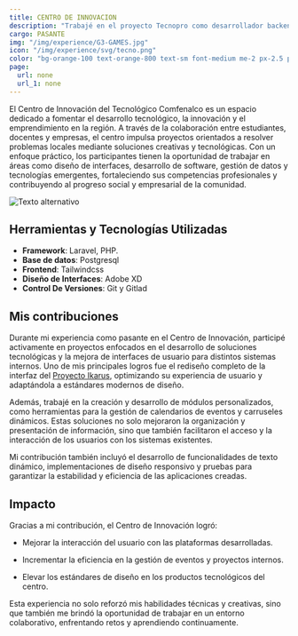 ```yaml
---
title: CENTRO DE INNOVACION
description: "Trabajé en el proyecto Tecnopro como desarrollador backend y frontend, creando soluciones para mejorar la gestión de datos y la experiencia del usuario en la plataforma."
cargo: PASANTE
img: "/img/experience/G3-GAMES.jpg"
icon: "/img/experience/svg/tecno.png"
color: "bg-orange-100 text-orange-800 text-sm font-medium me-2 px-2.5 py-0.5 rounded dark:bg-orange-900 dark:text-orange-300"
page:
  url: none
  url_1: none
---
```



El Centro de Innovación del Tecnológico Comfenalco es un espacio dedicado a fomentar el desarrollo tecnológico, la innovación y el emprendimiento en la región. A través de la colaboración entre estudiantes, docentes y empresas, el centro impulsa proyectos orientados a resolver problemas locales mediante soluciones creativas y tecnológicas. Con un enfoque práctico, los participantes tienen la oportunidad de trabajar en áreas como diseño de interfaces, desarrollo de software, gestión de datos y tecnologías emergentes, fortaleciendo sus competencias profesionales y contribuyendo al progreso social y empresarial de la comunidad.

![Texto alternativo](/img/experience/PlazaInnova.png)

## Herramientas y Tecnologías Utilizadas

- **Framework**: Laravel, PHP.
- **Base de datos**: Postgresql
- **Frontend**: Tailwindcss
- **Diseño de Interfaces**: Adobe XD
- **Control De Versiones**: Git y Gitlad

## Mis contribuciones

Durante mi experiencia como pasante en el Centro de Innovación, participé activamente en proyectos enfocados en el desarrollo de soluciones tecnológicas y la mejora de interfaces de usuario para distintos sistemas internos. Uno de mis principales logros fue el rediseño completo de la interfaz del  [Proyecto Ikarus](/sections/proyectos?page=1), optimizando su experiencia de usuario y adaptándola a estándares modernos de diseño.

Además, trabajé en la creación y desarrollo de módulos personalizados, como herramientas para la gestión de calendarios de eventos y carruseles dinámicos. Estas soluciones no solo mejoraron la organización y presentación de información, sino que también facilitaron el acceso y la interacción de los usuarios con los sistemas existentes.

Mi contribución también incluyó el desarrollo de funcionalidades de texto dinámico, implementaciones de diseño responsivo y pruebas para garantizar la estabilidad y eficiencia de las aplicaciones creadas.

## Impacto

Gracias a mi contribución, el Centro de Innovación logró:

- Mejorar la interacción del usuario con las plataformas desarrolladas.

- Incrementar la eficiencia en la gestión de eventos y proyectos internos.

- Elevar los estándares de diseño en los productos tecnológicos del centro.

Esta experiencia no solo reforzó mis habilidades técnicas y creativas, sino que también me brindó la oportunidad de trabajar en un entorno colaborativo, enfrentando retos y aprendiendo continuamente.